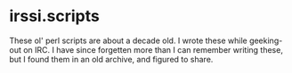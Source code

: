 
irssi.scripts
===
These ol' perl scripts are about a decade old. I wrote these while geeking-out on IRC. I have since forgetten more than I can remember writing these, but I found them in an old archive, and figured to share.

